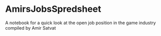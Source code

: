 # AmirsJobsSpredsheet
A notebook for a quick look at the open job position in the game industry compiled by Amir Satvat
